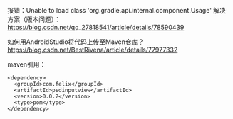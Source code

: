 报错：Unable to load class 'org.gradle.api.internal.component.Usage'
解决方案（版本问题）：https://blog.csdn.net/qq_27818541/article/details/78590439

如何用AndroidStudio将代码上传至Maven仓库？
https://blog.csdn.net/BestRivena/article/details/77977332

maven引用：

    <dependency>
      <groupId>com.felix</groupId>
      <artifactId>psdinputview</artifactId>
      <version>0.0.2</version>
      <type>pom</type>
    </dependency>